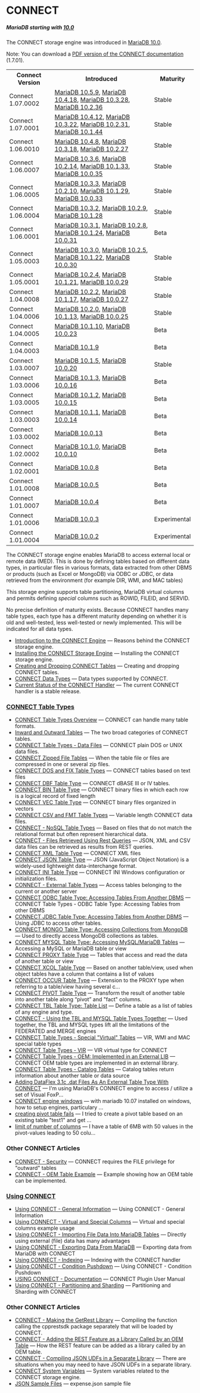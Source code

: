 # CONNECT

##### MariaDB starting with [10.0](/kb/en/what-is-mariadb-100/)

The CONNECT storage engine was introduced in [MariaDB 10.0](/kb/en/what-is-mariadb-100/).

Note: You can download a [PDF version of the CONNECT documentation](https://mariadb.com/kb/en/connect-table-types/+attachment/connect_1_7_01) (1.7.01).

<table><tbody><tr><th>Connect Version</th><th>Introduced</th><th>Maturity</th></tr>
<tr><td>Connect 1.07.0002</td><td><a href="/kb/en/mariadb-1059-release-notes/">MariaDB 10.5.9</a>, <a href="/kb/en/mariadb-10418-release-notes/">MariaDB 10.4.18</a>, <a href="/kb/en/mariadb-10328-release-notes/">MariaDB 10.3.28</a>, <a href="/kb/en/mariadb-10236-release-notes/">MariaDB 10.2.36</a></td><td>Stable</td></tr>
<tr><td>Connect 1.07.0001</td><td><a href="/kb/en/mariadb-10412-release-notes/">MariaDB 10.4.12</a>, <a href="/kb/en/mariadb-10322-release-notes/">MariaDB 10.3.22</a>, <a href="/kb/en/mariadb-10231-release-notes/">MariaDB 10.2.31</a>, <a href="/kb/en/mariadb-10144-release-notes/">MariaDB 10.1.44</a></td><td>Stable</td></tr>
<tr><td>Connect 1.06.0010</td><td><a href="/kb/en/mariadb-1048-release-notes/">MariaDB 10.4.8</a>, <a href="/kb/en/mariadb-10318-release-notes/">MariaDB 10.3.18</a>, <a href="/kb/en/mariadb-10227-release-notes/">MariaDB 10.2.27</a></td><td>Stable</td></tr>
<tr><td>Connect 1.06.0007</td><td><a href="/kb/en/mariadb-1036-release-notes/">MariaDB 10.3.6</a>, <a href="/kb/en/mariadb-10214-release-notes/">MariaDB 10.2.14</a>, <a href="/kb/en/mariadb-10133-release-notes/">MariaDB 10.1.33</a>, <a href="/kb/en/mariadb-10035-release-notes/">MariaDB 10.0.35</a></td><td>Stable</td></tr>
<tr><td>Connect 1.06.0005</td><td><a href="/kb/en/mariadb-1033-release-notes/">MariaDB 10.3.3</a>, <a href="/kb/en/mariadb-10210-release-notes/">MariaDB 10.2.10</a>, <a href="/kb/en/mariadb-10129-release-notes/">MariaDB 10.1.29</a>, <a href="/kb/en/mariadb-10033-release-notes/">MariaDB 10.0.33</a></td><td>Stable</td></tr>
<tr><td>Connect 1.06.0004</td><td><a href="/kb/en/mariadb-1032-release-notes/">MariaDB 10.3.2</a>, <a href="/kb/en/mariadb-1029-release-notes/">MariaDB 10.2.9</a>, <a href="/kb/en/mariadb-10128-release-notes/">MariaDB 10.1.28</a></td><td>Stable</td></tr>
<tr><td>Connect 1.06.0001</td><td><a href="/kb/en/mariadb-1031-release-notes/">MariaDB 10.3.1</a>, <a href="/kb/en/mariadb-1028-release-notes/">MariaDB 10.2.8</a>, <a href="/kb/en/mariadb-10124-release-notes/">MariaDB 10.1.24</a>, <a href="/kb/en/mariadb-10031-release-notes/">MariaDB 10.0.31</a></td><td>Beta</td></tr>
<tr><td>Connect 1.05.0003</td><td><a href="/kb/en/mariadb-1030-release-notes/">MariaDB 10.3.0</a>, <a href="/kb/en/mariadb-1025-release-notes/">MariaDB 10.2.5</a>, <a href="/kb/en/mariadb-10122-release-notes/">MariaDB 10.1.22</a>, <a href="/kb/en/mariadb-10030-release-notes/">MariaDB 10.0.30</a></td><td>Stable</td></tr>
<tr><td>Connect 1.05.0001</td><td><a href="/kb/en/mariadb-1024-release-notes/">MariaDB 10.2.4</a>, <a href="/kb/en/mariadb-10121-release-notes/">MariaDB 10.1.21</a>, <a href="/kb/en/mariadb-10029-release-notes/">MariaDB 10.0.29</a></td><td>Stable</td></tr>
<tr><td>Connect 1.04.0008</td><td><a href="/kb/en/mariadb-1022-release-notes/">MariaDB 10.2.2</a>, <a href="/kb/en/mariadb-10117-release-notes/">MariaDB 10.1.17</a>, <a href="/kb/en/mariadb-10027-release-notes/">MariaDB 10.0.27</a></td><td>Stable</td></tr>
<tr><td>Connect 1.04.0006</td><td><a href="/kb/en/mariadb-1020-release-notes/">MariaDB 10.2.0</a>, <a href="/kb/en/mariadb-10113-release-notes/">MariaDB 10.1.13</a>, <a href="/kb/en/mariadb-10025-release-notes/">MariaDB 10.0.25</a></td><td>Stable</td></tr>
<tr><td>Connect 1.04.0005</td><td><a href="/kb/en/mariadb-10110-release-notes/">MariaDB 10.1.10</a>, <a href="/kb/en/mariadb-10023-release-notes/">MariaDB 10.0.23</a></td><td>Beta</td></tr>
<tr><td>Connect 1.04.0003</td><td><a href="/kb/en/mariadb-1019-release-notes/">MariaDB 10.1.9</a></td><td>Beta</td></tr>
<tr><td>Connect 1.03.0007</td><td><a href="/kb/en/mariadb-1015-release-notes/">MariaDB 10.1.5</a>, <a href="/kb/en/mariadb-10020-release-notes/">MariaDB 10.0.20</a></td><td>Stable</td></tr>
<tr><td>Connect 1.03.0006</td><td><a href="/kb/en/mariadb-1013-release-notes/">MariaDB 10.1.3</a>, <a href="/kb/en/mariadb-10016-release-notes/">MariaDB 10.0.16</a></td><td>Beta</td></tr>
<tr><td>Connect 1.03.0005</td><td><a href="/kb/en/mariadb-1012-release-notes/">MariaDB 10.1.2</a>, <a href="/kb/en/mariadb-10015-release-notes/">MariaDB 10.0.15</a></td><td>Beta</td></tr>
<tr><td>Connect 1.03.0003</td><td><a href="/kb/en/mariadb-1011-release-notes/">MariaDB 10.1.1</a>, <a href="/kb/en/mariadb-10014-release-notes/">MariaDB 10.0.14</a></td><td>Beta</td></tr>
<tr><td>Connect 1.03.0002</td><td><a href="/kb/en/mariadb-10013-release-notes/">MariaDB 10.0.13</a></td><td>Beta</td></tr>
<tr><td>Connect 1.02.0002</td><td><a href="/kb/en/mariadb-1010-release-notes/">MariaDB 10.1.0</a>, <a href="/kb/en/mariadb-10010-release-notes/">MariaDB 10.0.10</a></td><td>Beta</td></tr>
<tr><td>Connect 1.02.0001</td><td><a href="/kb/en/mariadb-1008-release-notes/">MariaDB 10.0.8</a></td><td>Beta</td></tr>
<tr><td>Connect 1.01.0008</td><td><a href="/kb/en/mariadb-1005-release-notes/">MariaDB 10.0.5</a></td><td>Beta</td></tr>
<tr><td>Connect 1.01.0007</td><td><a href="/kb/en/mariadb-1004-release-notes/">MariaDB 10.0.4</a></td><td>Beta</td></tr>
<tr><td>Connect 1.01.0006</td><td><a href="/kb/en/mariadb-1003-release-notes/">MariaDB 10.0.3</a></td><td>Experimental</td></tr>
<tr><td>Connect 1.01.0004</td><td><a href="/kb/en/mariadb-1002-release-notes/">MariaDB 10.0.2</a></td><td>Experimental</td></tr>
</tbody></table>

The CONNECT storage engine enables MariaDB to access external local or remote
data (MED). This is done by defining tables based on different data types, in
particular files in various formats, data extracted from other DBMS or products
(such as Excel or MongoDB) via ODBC or JDBC, or data retrieved from the environment (for example DIR, WMI, and MAC tables)

This storage engine supports table partitioning, MariaDB virtual columns and permits defining
 <em>special</em> columns such as ROWID, FILEID, and SERVID.

No precise definition of maturity exists. Because CONNECT handles many table types, each type has a different maturity depending on whether it is old and well-tested, less well-tested or newly implemented. This will be indicated for all data types.

- [Introduction to the CONNECT Engine](/columns-storage-engines-and-plugins/storage-engines/connect/introduction-to-the-connect-engine/) — Reasons behind the CONNECT storage engine.
- [Installing the CONNECT Storage Engine](/columns-storage-engines-and-plugins/storage-engines/connect/installing-the-connect-storage-engine/) — Installing the CONNECT storage engine.
- [Creating and Dropping CONNECT Tables](/columns-storage-engines-and-plugins/storage-engines/connect/creating-and-dropping-connect-tables/) — Creating and dropping CONNECT tables.
- [CONNECT Data Types](/columns-storage-engines-and-plugins/storage-engines/connect/connect-data-types/) — Data types supported by CONNECT.
- [Current Status of the CONNECT Handler](/columns-storage-engines-and-plugins/storage-engines/connect/current-status-of-the-connect-handler/) — The current CONNECT handler is a stable release.

### [CONNECT Table Types](/columns-storage-engines-and-plugins/storage-engines/connect/connect-table-types/)

- [CONNECT Table Types Overview](/columns-storage-engines-and-plugins/storage-engines/connect/connect-table-types/connect-table-types-overview/) — CONNECT can handle many table formats.
- [Inward and Outward Tables](/columns-storage-engines-and-plugins/storage-engines/connect/connect-table-types/inward-and-outward-tables/) — The two broad categories of CONNECT tables.
- [CONNECT Table Types - Data Files](/columns-storage-engines-and-plugins/storage-engines/connect/connect-table-types/connect-table-types-data-files/) — CONNECT plain DOS or UNIX data files.
- [CONNECT Zipped File Tables](/columns-storage-engines-and-plugins/storage-engines/connect/connect-table-types/connect-zipped-file-tables/) — When the table file or files are compressed in one or several zip files.
- [CONNECT DOS and FIX Table Types](/columns-storage-engines-and-plugins/storage-engines/connect/connect-table-types/connect-dos-and-fix-table-types/) — CONNECT tables based on text files
- [CONNECT DBF Table Type](/columns-storage-engines-and-plugins/storage-engines/connect/connect-table-types/connect-dbf-table-type/) — CONNECT dBASE III or IV tables.
- [CONNECT BIN Table Type](/columns-storage-engines-and-plugins/storage-engines/connect/connect-table-types/connect-bin-table-type/) — CONNECT binary files in which each row is a logical record of fixed length
- [CONNECT VEC Table Type](/columns-storage-engines-and-plugins/storage-engines/connect/connect-table-types/connect-vec-table-type/) — CONNECT binary files organized in vectors
- [CONNECT CSV and FMT Table Types](/columns-storage-engines-and-plugins/storage-engines/connect/connect-table-types/connect-csv-and-fmt-table-types/) — Variable length CONNECT data files.
- [CONNECT - NoSQL Table Types](/columns-storage-engines-and-plugins/storage-engines/connect/connect-table-types/connect-nosql-table-types/) — Based on files that do not match the relational format but often represent hierarchical data.
- [CONNECT - Files Retrieved Using Rest Queries](/columns-storage-engines-and-plugins/storage-engines/connect/connect-table-types/connect-files-retrieved-using-rest-queries/) — JSON, XML and CSV data files can be retrieved as results from REST queries.
- [CONNECT XML Table Type](/columns-storage-engines-and-plugins/storage-engines/connect/connect-table-types/connect-xml-table-type/) — CONNECT XML files
- [CONNECT JSON Table Type](/columns-storage-engines-and-plugins/storage-engines/connect/connect-table-types/connect-json-table-type/) — JSON (JavaScript Object Notation) is a widely-used lightweight data-interchange format.
- [CONNECT INI Table Type](/columns-storage-engines-and-plugins/storage-engines/connect/connect-table-types/connect-ini-table-type/) — CONNECT INI Windows configuration or initialization files.
- [CONNECT - External Table Types](/columns-storage-engines-and-plugins/storage-engines/connect/connect-table-types/connect-external-table-types/) — Access tables belonging to the current or another server
- [CONNECT ODBC Table Type: Accessing Tables From Another DBMS](/columns-storage-engines-and-plugins/storage-engines/connect/connect-table-types/connect-odbc-table-type-accessing-tables-from-another-dbms/) — CONNECT Table Types - ODBC Table Type: Accessing Tables from other DBMS
- [CONNECT JDBC Table Type: Accessing Tables from Another DBMS](/columns-storage-engines-and-plugins/storage-engines/connect/connect-table-types/connect-jdbc-table-type-accessing-tables-from-another-dbms/) — Using JDBC to access other tables.
- [CONNECT MONGO Table Type: Accessing Collections from MongoDB](/columns-storage-engines-and-plugins/storage-engines/connect/connect-table-types/connect-mongo-table-type/) — Used to directly access MongoDB collections as tables.
- [CONNECT MYSQL Table Type: Accessing MySQL/MariaDB Tables](/columns-storage-engines-and-plugins/storage-engines/connect/connect-table-types/connect-mysql-table-type-accessing-mysqlmariadb-tables/) — Accessing a MySQL or MariaDB table or view
- [CONNECT PROXY Table Type](/columns-storage-engines-and-plugins/storage-engines/connect/connect-table-types/connect-proxy-table-type/) — Tables that access and read the data of another table or view
- [CONNECT XCOL Table Type](/columns-storage-engines-and-plugins/storage-engines/connect/connect-table-types/connect-xcol-table-type/) — Based on another table/view, used when object tables have a column that contains a list of values
- [CONNECT OCCUR Table Type](/columns-storage-engines-and-plugins/storage-engines/connect/connect-table-types/connect-occur-table-type/) — Extension to the PROXY type when referring to a table/view having several c...
- [CONNECT PIVOT Table Type](/columns-storage-engines-and-plugins/storage-engines/connect/connect-table-types/connect-pivot-table-type/) — Transform the result of another table into another table along “pivot” and "fact" columns.
- [CONNECT TBL Table Type: Table List](/columns-storage-engines-and-plugins/storage-engines/connect/connect-table-types/connect-tbl-table-type-table-list/) — Define a table as a list of tables of any engine and type.
- [CONNECT - Using the TBL and MYSQL Table Types Together](/columns-storage-engines-and-plugins/storage-engines/connect/connect-table-types/connect-using-the-tbl-and-mysql-table-types-together/) — Used together, the TBL and MYSQL types lift all the limitations of the FEDERATED and MERGE engines
- [CONNECT Table Types - Special "Virtual" Tables](/columns-storage-engines-and-plugins/storage-engines/connect/connect-table-types/connect-table-types-special-virtual-tables/) — VIR, WMI and MAC special table types
- [CONNECT Table Types - VIR](/columns-storage-engines-and-plugins/storage-engines/connect/connect-table-types/connect-table-types-vir/) — VIR virtual type for CONNECT
- [CONNECT Table Types - OEM: Implemented in an External LIB](/columns-storage-engines-and-plugins/storage-engines/connect/connect-table-types/connect-table-types-oem/) — CONNECT OEM table types are implemented in an external library.
- [CONNECT Table Types - Catalog Tables](/columns-storage-engines-and-plugins/storage-engines/connect/connect-table-types/connect-table-types-catalog-tables/) — Catalog tables return information about another table or data source
- [Adding DataFlex 3.1c .dat Files As An External Table Type With CONNECT](/columns-storage-engines-and-plugins/storage-engines/connect/connect-table-types/adding-dataflex-31c-dat-files-as-an-external-table-type-with-connect/) — I'm using MariaDB's CONNECT engine to access / utilize a set of Visual FoxP...
- [CONNECT engine windows](/columns-storage-engines-and-plugins/storage-engines/connect/connect-table-types/connect-engine-windows/) — with mariadb 10.07 installed on windows, how to setup engines, particulary ...
- [creating pivot table fails](/columns-storage-engines-and-plugins/storage-engines/connect/connect-table-types/creating-pivot-table-fails/) — I tried to create a pivot table based on an existing table "test1" and get ...
- [limit of number of columns](/columns-storage-engines-and-plugins/storage-engines/connect/connect-table-types/limit-of-number-of-columns/) — I have a table of 6MB with 50 values in the pivot-values leading to 50 colu...

### Other CONNECT Articles

- [CONNECT - Security](/columns-storage-engines-and-plugins/storage-engines/connect/connect-security/) — CONNECT requires the FILE privilege for "outward" tables
- [CONNECT - OEM Table Example](/columns-storage-engines-and-plugins/storage-engines/connect/connect-oem-table-example/) — Example showing how an OEM table can be implemented.

### [Using CONNECT](/columns-storage-engines-and-plugins/storage-engines/connect/using-connect/)

- [Using CONNECT - General Information](/columns-storage-engines-and-plugins/storage-engines/connect/using-connect/using-connect-general-information/) — Using CONNECT - General Information
- [Using CONNECT - Virtual and Special Columns](/columns-storage-engines-and-plugins/storage-engines/connect/using-connect/using-connect-virtual-and-special-columns/) — Virtual and special columns example usage
- [Using CONNECT - Importing File Data Into MariaDB Tables](/columns-storage-engines-and-plugins/storage-engines/connect/using-connect/using-connect-importing-file-data-into-mariadb-tables/) — Directly using external (file) data has many advantages
- [Using CONNECT - Exporting Data From MariaDB](/columns-storage-engines-and-plugins/storage-engines/connect/using-connect/using-connect-exporting-data-from-mariadb/) — Exporting data from MariaDB with CONNECT
- [Using CONNECT - Indexing](/columns-storage-engines-and-plugins/storage-engines/connect/using-connect/using-connect-indexing/) — Indexing with the CONNECT handler
- [Using CONNECT - Condition Pushdown](/columns-storage-engines-and-plugins/storage-engines/connect/using-connect/using-connect-condition-pushdown/) — Using CONNECT - Condition Pushdown
- [USING CONNECT - Documentation](/columns-storage-engines-and-plugins/storage-engines/connect/using-connect/using-connect-documentation/) — CONNECT Plugin User Manual
- [Using CONNECT - Partitioning and Sharding](/columns-storage-engines-and-plugins/storage-engines/connect/using-connect/using-connect-partitioning-and-sharding/) — Partitioning and Sharding with CONNECT

### Other CONNECT Articles

- [CONNECT - Making the GetRest Library](/columns-storage-engines-and-plugins/storage-engines/connect/connect-making-the-getrest-library/) — Compiling the function calling the cpprestsdk package separately that will be loaded by CONNECT.
- [CONNECT - Adding the REST Feature as a Library Called by an OEM Table](/columns-storage-engines-and-plugins/storage-engines/connect/connect-adding-the-rest-feature-as-a-library-called-by-an-oem-table/) — How the REST feature can be added as a library called by an OEM table.
- [CONNECT - Compiling JSON UDFs in a Separate Library](/columns-storage-engines-and-plugins/storage-engines/connect/connect-compiling-json-udfs-in-a-separate-library/) — There are situations when you may need to have JSON UDFs in a separate library.
- [CONNECT System Variables](/columns-storage-engines-and-plugins/storage-engines/connect/connect-system-variables/) — System variables related to the CONNECT storage engine.
- [JSON Sample Files](/columns-storage-engines-and-plugins/storage-engines/connect/json-sample-files/) — expense.json sample file